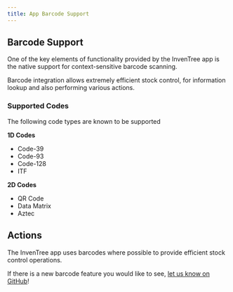 ```yaml
---
title: App Barcode Support
---
```


## Barcode Support

One of the key elements of functionality provided by the InvenTree app is the native support for context-sensitive barcode scanning.

Barcode integration allows extremely efficient stock control, for information lookup and also performing various actions.

### Supported Codes

The following code types are known to be supported

**1D Codes**

- Code-39
- Code-93
- Code-128
- ITF

**2D Codes**

- QR Code
- Data Matrix
- Aztec

## Actions

The InvenTree app uses barcodes where possible to provide efficient stock control operations.

If there is a new barcode feature you would like to see, [let us know on GitHub](https://github.com/inventree/InvenTree/issues?q=is%3Aopen+is%3Aissue+label%3Aapp)!